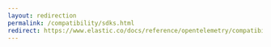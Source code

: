 ```yaml
---
layout: redirection
permalink: /compatibility/sdks.html
redirect: https://www.elastic.co/docs/reference/opentelemetry/compatibility/sdks
---
```

